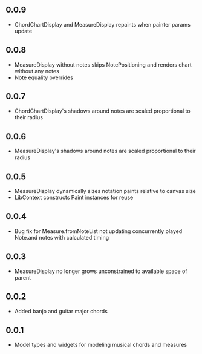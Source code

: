 ## 0.0.9

* ChordChartDisplay and MeasureDisplay repaints when painter params update

## 0.0.8

* MeasureDisplay without notes skips NotePositioning and renders chart without any notes
* Note equality overrides

## 0.0.7

* ChordChartDisplay's shadows around notes are scaled proportional to their radius

## 0.0.6

* MeasureDisplay's shadows around notes are scaled proportional to their radius 

## 0.0.5

* MeasureDisplay dynamically sizes notation paints relative to canvas size
* LibContext constructs Paint instances for reuse

## 0.0.4

* Bug fix for Measure.fromNoteList not updating concurrently played Note.and notes with calculated
  timing

## 0.0.3

* MeasureDisplay no longer grows unconstrained to available space of parent

## 0.0.2

* Added banjo and guitar major chords

## 0.0.1

* Model types and widgets for modeling musical chords and measures
